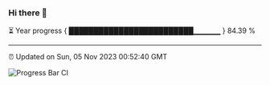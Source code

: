 ### Hi there 👋

⏳ Year progress { █████████████████████████▁▁▁▁▁ } 84.39 %

---

⏰ Updated on Sun, 05 Nov 2023 00:52:40 GMT

![Progress Bar CI](https://github.com/liununu/liununu/workflows/Progress%20Bar%20CI/badge.svg)
